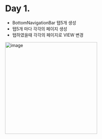 # Day 1.

- BottomNavigationBar 탭5개 생성
- 탭5개 마다 각각의 페이지 생성
- 탭하였을때 각각의 페이지로 VIEW 변경
<img width="300" alt="image" src="https://user-images.githubusercontent.com/46911878/233049794-156e7483-12ae-415f-8f44-244ecc1debab.png">
